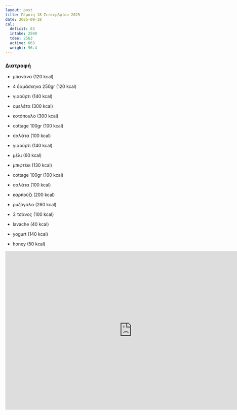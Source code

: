 ```yaml
---
layout: post
title: Πέμπτη 18 Σεπτεμβρίου 2025
date: 2025-09-18
cal:
  deficit: 63
  intake: 2500
  tdee: 2563
  active: 663
  weight: 96.4
---
```

### Διατροφή

- μπανάνα (120 kcal)
- 4 δαμάσκηνα 250gr (120 kcal)
- γιαούρτι (140 kcal)
- ομελέτα (300 kcal)

- κοτόπουλο (300 kcal)
- cottage 100gr (100 kcal)
- σαλάτα (100 kcal)
- γιαούρτι (140 kcal)
- μέλι (60 kcal)

- μπιφτέκι (130 kcal)
- cottage 100gr (100 kcal)
- σαλάτα (100 kcal)

- καρπούζι (200 kcal)
- ρυζόγαλο (260 kcal)

- 3 τσάνος (100 kcal)
- lavache (40 kcal) 

- yogurt (140 kcal)
- honey (50 kcal)

<!-- https://youtu.be/Dgk207gDTXQ -->

<iframe width="800" height="500" src="https://www.youtube.com/embed/Dgk207gDTXQ" frameborder="0" allow="accelerometer; autoplay; clipboard-write; encrypted-media; gyroscope; picture-in-picture" allowfullscreen></iframe>

